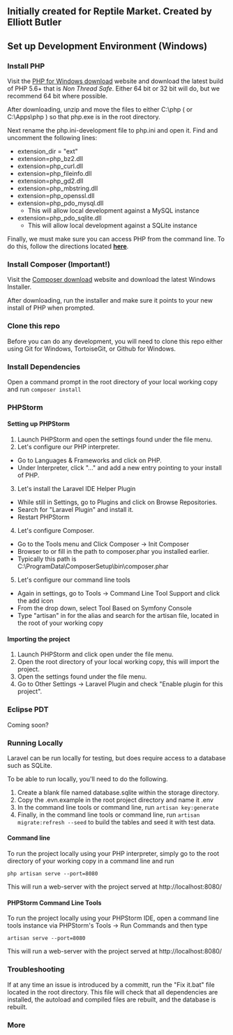 ## Initially created for Reptile Market.  Created by Elliott Butler

## Set up Development Environment (Windows)

### Install PHP

Visit the [PHP for Windows download](http://windows.php.net/download/) website and download the latest build of PHP 5.6+ that is *Non Thread Safe*. 
Either 64 bit or 32 bit will do, but we recommend 64 bit where possible.

After downloading, unzip and move the files to either C:\php ( or C:\Apps\php ) so that php.exe is in the root directory. 

Next rename the php.ini-development file to php.ini and open it. Find and uncomment the following lines:

- extension_dir = "ext"
- extension=php_bz2.dll
- extension=php_curl.dll
- extension=php_fileinfo.dll
- extension=php_gd2.dll
- extension=php_mbstring.dll
- extension=php_openssl.dll
- extension=php_pdo_mysql.dll
    - This will allow local development against a MySQL instance
- extension=php_pdo_sqlite.dll
    - This will allow local development against a SQLite instance

Finally, we must make sure you can access PHP from the command line. To do this, follow the directions located **[here](http://php.net/manual/en/faq.installation.php#faq.installation.addtopath)**.

### Install Composer (Important!)

Visit the [Composer download](https://getcomposer.org/download/) website and download the latest Windows Installer.

After downloading, run the installer and make sure it points to your new install of PHP when prompted.

### Clone this repo

Before you can do any development, you will need to clone this repo either using Git for Windows, TortoiseGit, or Github for Windows.

### Install Dependencies

Open a command prompt in the root directory of your local working copy and run ```composer install```

### PHPStorm

#### Setting up PHPStorm

1. Launch PHPStorm and open the settings found under the file menu.
2. Let's configure our PHP interpreter.
  * Go to Languages & Frameworks and click on PHP. 
  * Under Interpreter, click "..." and add a new entry pointing to your install of PHP.
3. Let's install the Laravel IDE Helper Plugin
  * While still in Settings, go to Plugins and click on Browse Repositories.
  * Search for "Laravel Plugin" and install it.
  * Restart PHPStorm
4. Let's configure Composer.
  * Go to the Tools menu and Click Composer -> Init Composer
  * Browser to or fill in the path to composer.phar you installed earlier.
  * Typically this path is C:\ProgramData\ComposerSetup\bin\composer.phar
5. Let's configure our command line tools
  * Again in settings, go to Tools -> Command Line Tool Support and click the add icon
  * From the drop down, select Tool Based on Symfony Console
  * Type "artisan" in for the alias and search for the artisan file, located in the root of your working copy

#### Importing the project
1. Launch PHPStorm and click open under the file menu.
2. Open the root directory of your local working copy, this will import the project.
3. Open the settings found under the file menu.
4. Go to Other Settings -> Laravel Plugin and check "Enable plugin for this project".

### Eclipse PDT

Coming soon?

### Running Locally

Laravel can be run locally for testing, but does require access to a database such as SQLite. 

To be able to run locally, you'll need to do the following.

1. Create a blank file named database.sqlite within the storage directory. 
2. Copy the .evn.example in the root project directory and name it .env
3. In the command line tools or command line, run ```artisan key:generate```
3. Finally, in the command line tools or command line, run ```artisan migrate:refresh --seed``` to build the tables and seed it with test data.

#### Command line
To run the project locally using your PHP interpreter, simply go to the root directory of your working copy in a command line and run 
```
php artisan serve --port=8080
```

This will run a web-server with the project served at http://localhost:8080/

#### PHPStorm Command Line Tools
To run the project locally using your PHPStorm IDE, open a command line tools instance via PHPStorm's Tools -> Run Commands and then type
```
artisan serve --port=8080
```

This will run a web-server with the project served at http://localhost:8080/

### Troubleshooting

If at any time an issue is introduced by a committ, run the "Fix it.bat" file located in the root directory.
This file will check that all dependencies are installed, the autoload and compiled files are rebuilt, and the database is rebuilt.

### More
